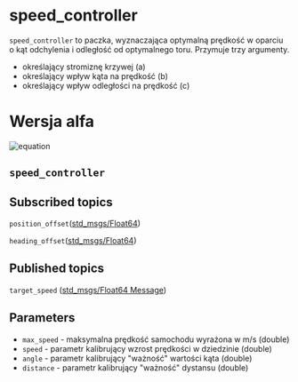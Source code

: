 
# speed_controller
`speed_controller` to paczka, wyznaczająca optymalną prędkość w oparciu o kąt odchylenia i odległość od optymalnego toru.
Przymuje trzy argumenty.
- określający stromiznę krzywej (a)
- określający wpływ kąta na prędkość (b)
- określający wpływ odległości na prędkość (c)
# Wersja alfa
![equation](http://www.sciweavers.org/upload/Tex2Img_1554547543/render.png)
## `speed_controller`

## Subscribed topics

`position_offset`([std_msgs/Float64](http://docs.ros.org/api/std_msgs/html/msg/Float32.html))

`heading_offset`([std_msgs/Float64](http://docs.ros.org/api/std_msgs/html/msg/Float32.html))

## Published topics
`target_speed` ([std_msgs/Float64 Message](http://docs.ros.org/lunar/api/std_msgs/html/msg/Float64.html))

## Parameters

- `max_speed` - maksymalna prędkość samochodu wyrażona w m/s (double)
- `speed` - parametr kalibrujący wzrost prędkości w dziedzinie (double)
- `angle` - parametr kalibrujący "ważność" wartości kąta (double)
- `distance` - parametr kalibrujący "ważność" dystansu (double)
